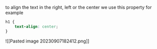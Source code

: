 to align the text in the right, left or the center we use this property 
for example

```css
h1 {
	text-align: center;
}
```

![[Pasted image 20230907182412.png]]

